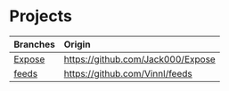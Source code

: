 # Projects

| Branches |              Origin               |
| :------- | :-------------------------------- |
| [Expose](https://github.com/webflo-dev/triage/tree/Expose) | https://github.com/Jack000/Expose |
| [feeds](https://github.com/webflo-dev/triage/tree/feeds)   |  https://github.com/Vinnl/feeds   |
